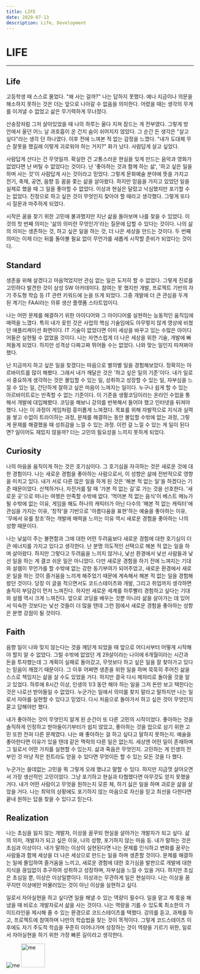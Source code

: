 ```yaml
---
title: LIFE
date: 2020-07-13
description: Life, Development
---
```


# LIFE

---

## Life

고등학생 때 스스로 물었다. "왜 사는 걸까?" 나는 답하지 못했다. 예나 지금이나 의문을 해소하지 못하는 것은 더는 앞으로 나아갈 수 없음을 의미한다. 어렸을 때는 생각의 무게를 이겨낼 수 없었고 삶은 무기력하게 무너졌다.

산송장처럼 그저 살아있었을 때 나의 하루는 울다 지쳐 잠드는 게 전부였다. 그렇게 방 안에서 울던 어느 날 과호흡이 온 건지 숨이 쉬어지지 않았다. 그 순간 든 생각은 "살고 싶다"라는 생각 단 하나였다. 이후 전에 느껴본 적 없는 감정을 느꼈다. "내가 도대체 무슨 잘못을 했길래 이렇게 괴로워야 하는 거지?" 화가 났다. 사람답게 살고 싶었다.

사람답게 산다는 건 무엇일까. 확실한 건 고통스러운 현실을 잊게 만드는 음악과 영화가 없었다면 난 버틸 수 없었다는 것이다. 난 '좋아하는 것과 함께 하는 삶', '하고 싶은 일을 하며 사는 것'이 사람답게 사는 것이라고 믿었다. 그렇게 문화예술 분야에 뜻을 가지고 전기, 축제, 공연, 음향 등 꿈을 좇는 삶을 살아왔다. 하지만 믿음을 가지고 있었던 일을 실제로 했을 때 그 일을 좋아할 수 없었다. 이상과 현실은 달랐고 낙심했지만 포기할 수는 없었다. 진정으로 하고 싶은 것이 무엇인지 찾아야 할 때라고 생각했다. 그렇게 또다시 질문과 마주하게 되었다.

시작은 꿈을 찾기 위한 고민에 불과했지만 지난 삶을 돌아보며 나를 찾을 수 있었다. 이것의 첫 번째 의미는 '삶의 의미란 무엇인가'라는 질문에 답할 수 있다는 것이다. 나의 삶의 의미는 생존하는 것, 하고 싶은 일을 하는 것, 더 나은 세상을 만드는 것이다. 두 번째 의미는 이제 더는 뒤를 돌아볼 필요 없이 무언가를 새롭게 시작할 준비가 되었다는 것이다.

## Standard

생존을 위해 살겠다고 마음먹었지만 관심 없는 일은 도저히 할 수 없었다. 그렇게 진로를 고민하다 발견한 것이 삼성 SW 아카데미다. 참여는 못 했지만 개발, 프로젝트 기반의 자기 주도형 학습 등 IT 관련 키워드에 눈을 뜨게 되었다. 그중 개발에 더 큰 관심을 두게 된 계기는 FAAI라는 의류 생산 플랫폼 스타트업이다.

나는 어떤 문제를 해결하기 위한 아이디어와 그 아이디어를 실현하는 능동적인 움직임에 매력을 느꼈다. 특히 내가 꽂힌 것은 사업의 핵심 기술임에도 아무렇지 않게 영상에 비쳤던 애플리케이션 화면이다. IT 기술이 없었다면 이미 세상을 바꾸고 있는 수많은 아이디어들은 실현될 수 없었을 것이다. 나는 자연스럽게 더 나은 세상을 위한 기술, 개발에 빠져들게 되었다. 하지만 성격상 다짜고짜 뛰어들 수는 없었다. 나와 맞는 일인지 따져봐야 했다.

난 지금까지 하고 싶은 일을 찾겠다는 마음으로 별의별 일을 경험해보았다. 정확히는 아르바이트를 많이 해봤다. 그래서 내가 깨달은 것은 '하고 싶은 일의 기준'이다. 내가 일로서 중요하게 생각하는 것은 몰입할 수 있는 일, 성취하고 성장할 수 있는 일, 자부심을 느낄 수 있는 일, 간단하게 잘하고 싶은 마음이 느껴지는 일이다. 누구나 쉽게 할 수 있는 아르바이트로는 만족할 수 없는 기준이다. 이 기준을 생활코딩이라는 온라인 수업을 통해서 개발에 대입해봤다. 코딩을 해보니 강의를 반복해서 들어야 했고 인터넷을 뒤져야 했다. 나는 이 과정이 게임처럼 흥미롭게 느껴졌다. 목표를 위해 자발적으로 지식과 실력을 쌓고 수없이 트라이하는 과정, 문제를 해결하는 동안 몰입할 수밖에 없는 과정, 그렇게 문제를 해결했을 때 성취감을 느낄 수 있는 과정. 이런 걸 느낄 수 있는 게 일이 된다면? 일이어도 재밌지 않을까? 더는 고민의 필요성을 느끼지 못하게 되었다.

## Curiosity

나의 마음을 움직이게 하는 것은 호기심이다. 그 호기심을 자극하는 것은 새로운 것에 대한 경험이다. 나는 새로운 경험을 좋아하는 사람으로서, 이 성향은 삶에 전반적으로 영향을 미치고 있다. 내가 서로 다른 많은 일을 하게 된 것은 '해본 적 없는 일'을 하겠다는 기준 때문이었다. 산책하거나, 자전거를 탈 때 '가본 적 없는 길'로 가는 것을 선호한다. '새로운 곳'으로 떠나는 여행은 만족할 수밖에 없다. '먹어본 적 없는 음식'이 베스트 메뉴가 될 수밖에 없는 이유, 게임을 해도 하나의 캐릭터가 아닌 다수의 '해본 적 없는 캐릭터'에 관심을 가지는 이유, '창작'을 기반으로 '아름다움을 표현'하는 예술을 좋아하는 이유, '무에서 유를 창조'하는 개발에 매력을 느끼는 이유 역시 새로운 경험을 좋아하는 나의 성향 때문이다.

나는 낯섦이 주는 불편함과 그에 대한 어떤 두려움보다 새로운 경험에 대한 호기심이 더 큰 에너지를 가지고 있다고 생각한다. 난 분명 의도적인 선택으로 해본 적 없는 일을 하며 살아왔다. 하지만 그렇다고 두려움을 느끼지 않거나, 낯선 환경에서 낯선 사람들과 낯선 일을 하는 게 결코 쉬운 일은 아니었다. 다만 새로운 경험을 하기 전에 느껴지는 기대와 설렘이 무언가를 할 수밖에 없는 강한 동기부여가 되어주었고, 새로운 환경에서 새로운 일을 하는 것이 즐거움을 느끼게 해주었기 때문에 계속해서 해본 적 없는 일을 경험해왔던 것이다. 당장 이 글을 적으면서도 코드스테이츠와 개발, 그리고 취업까지 생각하면 솔직히 부담감이 먼저 느껴진다. 하지만 새로운 세계를 하루빨리 경험하고 싶다는 기대와 설렘 역시 크게 느껴진다. 앞으로 코딩을 배우는 것뿐 아니라 삶을 살아가는 데 있어서 익숙한 것보다는 낯선 것들이 더 많을 텐데 그런 점에서 새로운 경험을 좋아하는 성향은 분명 강점이 될 것이다.

## Faith

음향 일이 나와 맞지 않는다는 것을 깨닫게 되었을 때 앞으로 어디서부터 어떻게 시작해야 할지 알 수 없었다. 그럴 수밖에 없었던 게 29살이라는 나이에 6개월이라는 시간과 돈을 투자했는데 그 계획이 실패로 돌아갔고, 무엇보다 하고 싶은 일을 잘 찾아가고 있다는 믿음이 깨졌기 때문이다. 그 이후 어쩌면 생존을 위한 일을 하며 묵묵히 주어진 삶을 스스로 책임지는 삶을 살 수도 있었을 거다. 하지만 결국 다시 제자리로 돌아올 것을 알고 있었다. 하루에 8시간 이상, 인생의 1/3 동안 해야 하는 일을 그저 돈만 보고 택한다는 것은 나로선 받아들일 수 없었다. 누군가는 일에서 의미를 찾지 말라고 말하지만 나는 일로서 자아를 실현할 수 있다고 믿었다. 다시 처음으로 돌아가서 하고 싶은 것이 무엇인지 묻고 답해야만 했다.

내가 좋아하는 것이 무엇인지 알게 된 순간이 또 다른 고민의 시작이었다. 좋아하는 것을 솔직하게 인정하고 받아들이기부터가 쉽지 않았고, 좋아하는 것을 업으로 삼기 위한 고민 또한 전혀 다른 문제였다. 나는 왜 좋아하는 걸 하고 싶다고 말하지 못하는지. 예술을 좋아한다면 이유가 있을 텐데 같은 맥락의 다른 일은 없는지. 세상엔 어떤 일이 존재하며 그 일로서 어떤 가치를 실현할 수 있는지. 삶과 죽음은 무엇인지. 고민하는 게 인생의 전부인 것 마냥 작은 힌트라도 얻을 수 있다면 무엇이든 할 수 있는 모든 것을 다 했다.

누군가는 쓸데없는 고민을 뭐 그렇게 오래 했냐고 말할 수 있다. 하지만 지금껏 살아오면서 가장 생산적인 고민이었다. 그냥 포기하고 현실과 타협했다면 아무것도 얻지 못했을 거다. 내가 어떤 사람이고 무엇을 원하는지 모른 체, 하기 싫은 일을 하며 괴로운 삶을 살았을 거다. 나는 최악의 상황에도 포기하지 않는 마음으로 자신을 믿고 최선을 다한다면 끝내 원하는 답을 찾을 수 있다고 믿는다.

## Realization

나는 초심을 잃지 않는 개발자, 이상을 꿈꾸되 현실을 살아가는 개발자가 되고 싶다. 삶의 의미, 개발자가 되고 싶은 이유, 나의 성향, 포기하지 않는 마음 등. 내가 말하는 것은 초심과 이상이다. 내가 말하는 이상이 실현된다면 나는 문제를 인식하고 변화를 꿈꾸는 사람들과 함께 세상을 더 나은 세상으로 만드는 일을 하며 생존할 것이다. 문제를 해결하는 일에 몰입하여 즐거움을 느끼고, 새로운 경험에 대한 호기심을 발판으로 개발에 대한 지식을 끊임없이 추구하여 성취하고 성장하며, 자부심을 느낄 수 있을 거다. 하지만 초심은 초심일 뿐, 이상은 이상일뿐이다. 이상과는 무관하게 일은 현실이다. 나는 이상을 꿈꾸지만 이상에만 머물러있는 것이 아닌 이상을 실현하고 싶다.

일로서 자아실현을 하고 싶다면 일을 해낼 수 있는 역량이 필수다. 일을 맡고 제 몫을 해냈을 때 비로소 개발자로서 삶을 사는 것이다. 나는 역량을 기를 수 있도록 최소한의 가이드라인을 제시해 줄 수 있는 환경으로 코드스테이츠를 택했다. 강의를 듣고, 과제를 하고, 프로젝트에 참여하며 나만의 학습법을 찾는 것이 목적이다. 그렇게 코드스테이츠 이후에도 자기 주도적 학습을 꾸준히 이어나가며 성장하는 것이 역량을 기르기 위한, 일로서 자아실현을 하기 위한 가장 빠른 길이라고 생각한다.

<Image src='/images/box model.png' alt="me" layout="fill" objectFit='contain' />

<img src='/images/box model.png' alt="me" width="64" height="64"/>
